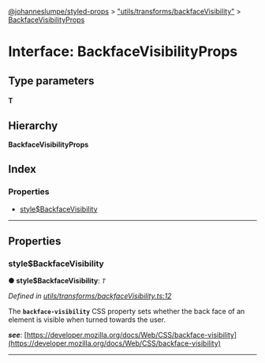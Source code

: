 [@johanneslumpe/styled-props](../README.md) > ["utils/transforms/backfaceVisibility"](../modules/_utils_transforms_backfacevisibility_.md) > [BackfaceVisibilityProps](../interfaces/_utils_transforms_backfacevisibility_.backfacevisibilityprops.md)

# Interface: BackfaceVisibilityProps

## Type parameters
#### T 
## Hierarchy

**BackfaceVisibilityProps**

## Index

### Properties

* [style$BackfaceVisibility](_utils_transforms_backfacevisibility_.backfacevisibilityprops.md#style_backfacevisibility)

---

## Properties

<a id="style_backfacevisibility"></a>

###  style$BackfaceVisibility

**● style$BackfaceVisibility**: *`T`*

*Defined in [utils/transforms/backfaceVisibility.ts:12](https://github.com/johanneslumpe/styled-props/blob/8e709f1/src/utils/transforms/backfaceVisibility.ts#L12)*

The **`backface-visibility`** CSS property sets whether the back face of an element is visible when turned towards the user.

*__see__*: [https://developer.mozilla.org/docs/Web/CSS/backface-visibility](https://developer.mozilla.org/docs/Web/CSS/backface-visibility)

___

